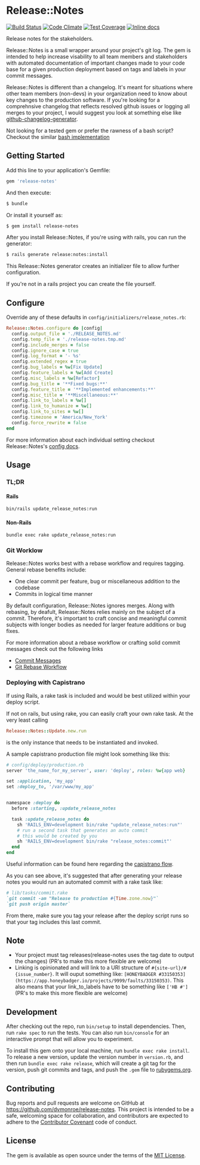 # Release::Notes

[![Build Status](https://travis-ci.org/dvmonroe/release-notes.svg?branch=master)](https://travis-ci.org/dvmonroe/release-notes)
[![Code Climate](https://codeclimate.com/github/dvmonroe/release-notes/badges/gpa.svg)](https://codeclimate.com/github/dvmonroe/release-notes)
[![Test Coverage](https://codeclimate.com/github/dvmonroe/release-notes/badges/coverage.svg)](https://codeclimate.com/github/dvmonroe/release-notes/coverage)
[![Inline docs](http://inch-ci.org/github/dvmonroe/release-notes.svg?branch=master)](http://inch-ci.org/github/dvmonroe/release-notes)

Release notes for the stakeholders.

Release::Notes is a small wrapper around your project's git log. The gem is
intended to help increase visability to all team members and stakeholders with
automated documentation of important changes made to your code base for a given production
deployment based on tags and labels in your commit messages.

Release::Notes is different than a changelog. It's meant for situations where other
team members (non-devs) in your organization need to know about key changes
to the production software. If you're looking for a comprehnsive changelog that
reflects resolved github issues or logging all merges to your project, I would
suggest you look at something else like
[github-changelog-generator](https://github.com/skywinder/github-changelog-generator).

Not looking for a tested gem or prefer the rawness of a bash script? Checkout the similar
[bash implementation](https://gist.github.com/dvmonroe/300226a1ed4435fb38d72e72e1bbc5a0)

## Getting Started

Add this line to your application's Gemfile:

```ruby
gem 'release-notes'
```

And then execute:

```sh
$ bundle
```

Or install it yourself as:

```sh
$ gem install release-notes
```

After you install Release::Notes, if you're using with rails, you can run the generator:

```sh
$ rails generate release:notes:install
```

This Release::Notes generator creates an initializer file to allow further configuration.

If you're not in a rails project you can create the file yourself.

## Configure

Override any of these defaults in `config/initializers/release_notes.rb`:

```ruby
Release::Notes.configure do |config|
  config.output_file = './RELEASE_NOTES.md'
  config.temp_file = './release-notes.tmp.md'
  config.include_merges = false
  config.ignore_case = true
  config.log_format = '- %s'
  config.extended_regex = true
  config.bug_labels = %w[Fix Update]
  config.feature_labels = %w[Add Create]
  config.misc_labels = %w[Refactor]
  config.bug_title = '**Fixed bugs:**'
  config.feature_title = '**Implemented enhancements:**'
  config.misc_title = '**Miscellaneous:**'
  config.link_to_labels = %w[]
  config.link_to_humanize = %w[]
  config.link_to_sites = %w[]
  config.timezone = 'America/New_York'
  config.force_rewrite = false
end
```

For more information about each individual setting checkout Release::Notes's
[config docs](http://www.rubydoc.info/github/dvmonroe/release-notes/master/Release/Notes/Configuration).

## Usage

### TL;DR

#### Rails

```sh
bin/rails update_release_notes:run
```

#### Non-Rails

```sh
bundle exec rake update_release_notes:run
```

### Git Worklow

Release::Notes works best with a rebase workflow and requires tagging. General rebase benefits include:

- One clear commit per feature, bug or miscellaneous addition to the codebase
- Commits in logical time manner

By default configuration, Release::Notes ignores merges. Along with rebasing, by deafult,
Release::Notes relies mainly on the subject of a commit. Therefore, it's important to craft concise and
meaningful commit subjects with longer bodies as needed for larger feature additions or bug fixes.

For more information about a rebase workflow or crafting solid commit messages
check out the following links

- [Commit Messages](http://chris.beams.io/posts/git-commit/)
- [Git Rebase Workflow](https://git-scm.com/book/en/v2/Git-Branching-Rebasing)

### Deploying with Capistrano

If using Rails, a rake task is included and would be best utilized within your deploy script.

If not on rails, but using rake, you can easily craft your own rake task. At the very least calling

```ruby
Release::Notes::Update.new.run
```

is the only instance that needs to be instantiated and invoked.

A sample capistrano production file might look something like this:

```ruby
# config/deploy/production.rb
server 'the_name_for_my_server', user: 'deploy', roles: %w{app web}

set :application, 'my_app'
set :deploy_to, '/var/www/my_app'


namespace :deploy do
  before :starting, :update_release_notes

  task :update_release_notes do
    sh 'RAILS_ENV=development bin/rake "update_release_notes:run"'
    # run a second task that generates an auto commit
    # this would be created by you
    sh 'RAILS_ENV=development bin/rake "release_notes:commit"'
  end
end
```

Useful information can be found here regarding the
[capistrano flow](http://capistranorb.com/documentation/getting-started/flow/).

As you can see above, it's suggested that after generating your release notes you would
run an automated commit with a rake task like:

```ruby
# lib/tasks/commit.rake
`git commit -am "Release to production #{Time.zone.now}"`
`git push origin master`
```

From there, make sure you tag your release after the deploy script runs so that your tag
includes this last commit.

## Note

- Your project must tag releases(release-notes uses the tag date to output the changes)
  (PR's to make this more flexible are welcome)
- Linking is opinionated and will link to a URI structure of `#{site-url}/#{issue_number}`. It
  will ouput something like: `[HONEYBADGER #33150353](https://app.honeybadger.io/projects/9999/faults/33150353)`.
  This also means that your link_to_labels have to be something like `['HB #']` (PR's to make this more flexible are welcome)

## Development

After checking out the repo, run `bin/setup` to install dependencies. Then, run `rake spec` to run the tests. You can also run `bin/console` for an interactive prompt that will allow you to experiment.

To install this gem onto your local machine, run `bundle exec rake install`. To release a new version, update the version number in `version.rb`, and then run `bundle exec rake release`, which will create a git tag for the version, push git commits and tags, and push the `.gem` file to [rubygems.org](https://rubygems.org).

## Contributing

Bug reports and pull requests are welcome on GitHub at https://github.com/dvmonroe/release-notes. This project is intended to be a safe, welcoming space for collaboration, and contributors are expected to adhere to the [Contributor Covenant](http://contributor-covenant.org) code of conduct.

## License

The gem is available as open source under the terms of the [MIT License](http://opensource.org/licenses/MIT).
